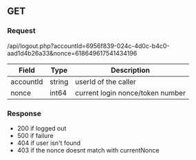 


## GET 

### Request
/api/logout.php?accountId=6956f839-024c-4d0c-b4c0-aad1d4b26a33&nonce=618649617541434196 


|Field|Type|Description|
|-|-|-|
|accountId|string| userId of the caller|
|nonce|int64 | current login nonce/token number|



### Response

- 200 if logged out
- 500 if failure
- 404 if user isn't found
- 403 if the nonce doesnt match with currentNonce
